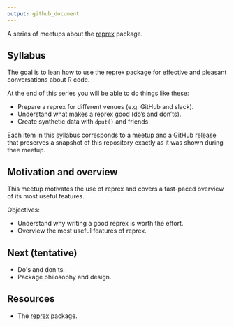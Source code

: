 ```yaml
---
output: github_document
---
```


<!-- README.md is generated from README.Rmd. Please edit that file -->



<!-- README.md is generated from README.Rmd. Please edit that file -->


A series of meetups about the [reprex](https://reprex.tidyverse.org/)
package.

## Syllabus

The goal is to lean how to use the [reprex](https://reprex.tidyverse.org/)
package for effective and pleasant conversations about R code.

At the end of this series you will be able to do things like these:

* Prepare a reprex for different venues (e.g. GitHub and slack).
* Understand what makes a reprex good (do’s and don’ts).
* Create synthetic data with `dput()` and friends.

Each item in this syllabus corresponds to a meetup and a GitHub
[release](https://github.com/2DegreesInvesting/ds.docker/releases) that
preserves a snapshot of this repository exactly as it was shown during thee
meetup.

## Motivation and overview

This meetup motivates the use of reprex and covers a fast-paced overview
of its most useful features.

Objectives:

* Understand why writing a good reprex is worth the effort.
* Overview the most useful features of reprex. 

## Next (tentative)

* Do's and don'ts.
* Package philosophy and design.

## Resources

* The [reprex](https://reprex.tidyverse.org) package.
